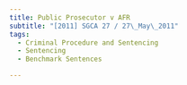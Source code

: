 ```yaml
---
title: Public Prosecutor v AFR 
subtitle: "[2011] SGCA 27 / 27\_May\_2011"
tags:
  - Criminal Procedure and Sentencing
  - Sentencing
  - Benchmark Sentences

---
```


